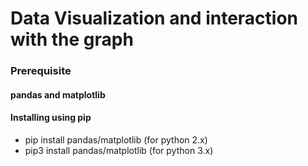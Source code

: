 # Data Visualization and interaction with the graph

### Prerequisite
#### pandas and matplotlib
#### Installing using pip
  - pip install pandas/matplotlib	(for python 2.x)
  - pip3 install pandas/matplotlib	(for python 3.x)
